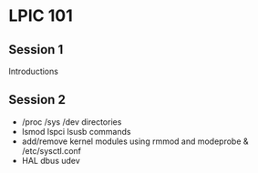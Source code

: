 LPIC 101
====

Session 1
-----------
Introductions

Session 2
-----------
* /proc /sys /dev directories
* lsmod lspci lsusb commands
* add/remove kernel modules using rmmod and modeprobe & /etc/sysctl.conf
* HAL dbus udev


